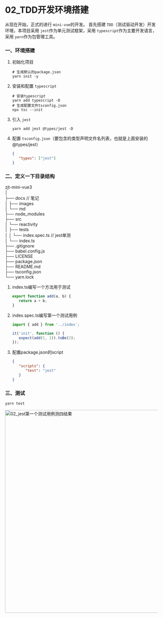 # 02_TDD开发环境搭建

从现在开始，正式的进行 `mini-vue`的开发。
首先搭建 `TDD`（测试驱动开发）开发环境，本项目采用 `jest`作为单元测试框架，采用 `typescript`作为主要开发语言，采用 `yarn`作为包管理工具。

### 一、环境搭建

1. 初始化项目

   ```shell
   # 生成默认的package.json
   yarn init -y
   ```
   
2. 安装和配置 `typescript`

   ```shell
   # 安装typescript
   yarn add typescript -D
   # 生成配置文件tsconfig.json
   npx tsc --init
   ```
   
3. 引入 `jest`

   ```shell
   yarn add jest @types/jest -D
   ```
   
4. 配置 `tsconfig.json`（要包含的类型声明文件名列表，也就是上面安装的@types/jest）

   ```json
   {
      "types": ["jest"]  
   }
   ```

### 二、定义一下目录结构

zjt-mini-vue3  
│  
├── docs // 笔记  
│   ├── images  
│   └── md  
├── node_modules  
├── src  
│   └── reactivity  
│       ├── tests  
│       │   └── index.spec.ts // jest单测  
│       └── index.ts  
├── .gitignore  
├── babel.config.js  
├── LICENSE  
├── package.json  
├── README.md  
├── tsconfig.json  
└── yarn.lock  

1. index.ts编写一个方法用于测试

   ```js
   export function add(a, b) {
      return a + b;
   }
   ```

2. index.spec.ts编写第一个测试用例

   ```js
   import { add } from '../index';

   it('init', function () {
      expect(add(1, 1)).toBe(2);
   });
   ```

3. 配置package.json的script

   ```json
   {
      "scripts": {
         "test": "jest"
      }
   }
   ```

### 三、测试

   ```shell
   yarn test
   ```

<img src="https://iamzjt-1256754140.cos.ap-nanjing.myqcloud.com/images/202211030753632.png" width="666" alt="02_jest第一个测试用例测四结果"/>